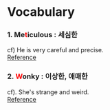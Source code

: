# Vocabulary

### 1. <strong>Me<span style="color:red">t</span>iculous</strong> : 세심한

cf) He is very careful and precise.  
[Reference](https://www.youtube.com/watch?v=4HnwylqrPFM)

### 2. <strong><span style="color:red">W</span>onky</strong> : 이상한, 애매한

cf). She's strange and weird.  
[Reference](https://www.youtube.com/watch?v=OKm3wqAqd3E)
